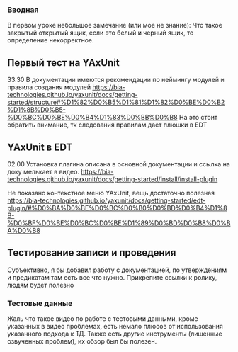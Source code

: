 ### Вводная
В первом уроке небольшое замечание (или мое не знание): Что такое закрытый открытый ящик, если это белый и черный ящик, то определение некорректное.
## Первый тест на YAxUnit

33.30 В документации имеются рекомендации по неймингу модулей и правила создания модулей https://bia-technologies.github.io/yaxunit/docs/getting-started/structure#%D1%82%D0%B5%D1%81%D1%82%D0%BE%D0%B2%D1%8B%D0%B5-%D0%BC%D0%BE%D0%B4%D1%83%D0%BB%D0%B8
На это стоит обратить внимание, тк следования правилам дает плюшки в EDT

## YAxUnit в EDT

02.00 Установка плагина описана в основной документации и ссылка на доку мелькает в видео. https://bia-technologies.github.io/yaxunit/docs/getting-started/install/install-plugin

Не показано контекстное меню YAxUnit, вещь достаточно полезная https://bia-technologies.github.io/yaxunit/docs/getting-started/edt-plugin/#%D0%BA%D0%BE%D0%BC%D0%B0%D0%BD%D0%B4%D1%8B-%D0%BF%D0%BE%D0%BC%D0%BE%D1%89%D0%BD%D0%B8%D0%BA%D0%B8

## Тестирование записи и проведения

Субъективно, я бы добавил работу с документацией, по утверждениям и предикатам там есть все что нужно. Прикрепите ссылки к ролику, людям будет полезно

### Тестовые данные

Жаль что такое видео по работе с тестовыми данными, кроме указанных в видео проблемах, есть немало плюсов от использования указанного подхода к ТД. Также есть другие инструменты (лишенные озвученных проблем), их обзор был бы полезен.

